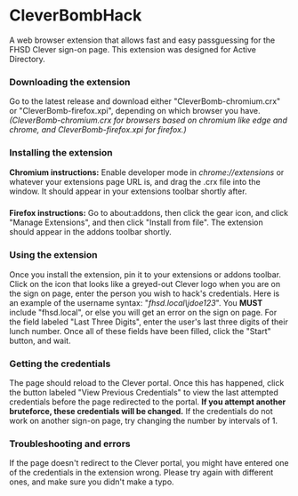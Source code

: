 # CleverBombHack
A web browser extension that allows fast and easy passguessing for the FHSD Clever sign-on page. This extension was designed for Active Directory.
### Downloading the extension
Go to the latest release and download either "CleverBomb-chromium.crx" or "CleverBomb-firefox.xpi", depending on which browser you have. *(CleverBomb-chromium.crx for browsers based on chromium like edge and chrome, and CleverBomb-firefox.xpi for firefox.)*
### Installing the extension
**Chromium instructions:** Enable developer mode in *chrome://extensions* or whatever your extensions page URL is, and drag the .crx file into the window. It should appear in your extensions toolbar shortly after.
###
**Firefox instructions:** Go to about:addons, then click the gear icon, and click "Manage Extensions", and then click "Install from file". The extension should appear in the addons toolbar shortly.
### Using the extension
Once you install the extension, pin it to your extensions or addons toolbar. Click on the icon that looks like a greyed-out Clever logo when you are on the sign on page, enter the person you wish to hack's credentials. Here is an example of the username syntax: "*fhsd.local\jdoe123*". You **MUST** include "fhsd.local\", or else you will get an error on the sign on page. For the field labeled "Last Three Digits", enter the user's last three digits of their lunch number. Once all of these fields have been filled, click the "Start" button, and wait.
### Getting the credentials
The page should reload to the Clever portal. Once this has happened, click the button labeled "View Previous Credentials" to view the last attempted credentials before the page redirected to the portal. **If you attempt another bruteforce, these credentials will be changed.** If the credentials do not work on another sign-on page, try changing the number by intervals of 1.
### Troubleshooting and errors
If the page doesn't redirect to the Clever portal, you might have entered one of the credentials in the extension wrong. Please try again with different ones, and make sure you didn't make a typo.
